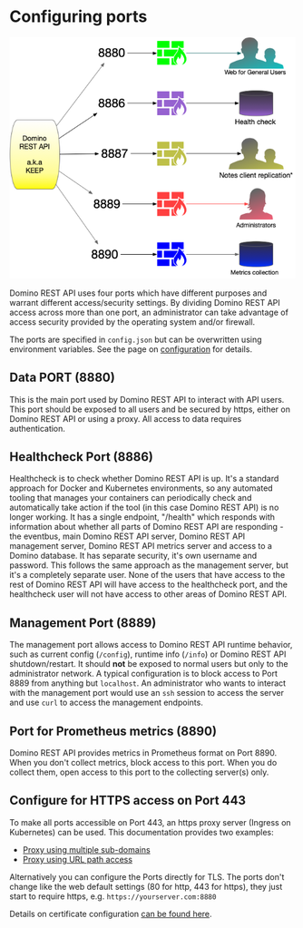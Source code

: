 # Configuring ports

![Ports in use](../../assets/images/PortUse.png)

Domino REST API uses four ports which have different purposes and warrant different access/security settings. By dividing Domino REST API access across more than one port, an administrator can take advantage of access security provided by the operating system and/or firewall.

The ports are specified in `config.json` but can be overwritten using environment variables. See the page on [configuration](../../references/security/configjson.md) for details.

## Data PORT (8880)

This is the main port used by Domino REST API to interact with API users. This port should be exposed to all users and be secured by https, either on Domino REST API or using a proxy. All access to data requires authentication.

## Healthcheck Port (8886)

Healthcheck is to check whether Domino REST API is up. It's a standard approach for Docker and Kubernetes environments, so any automated tooling that manages your containers can periodically check and automatically take action if the tool (in this case Domino REST API) is no longer working. It has a single endpoint, "/health" which responds with information about whether all parts of Domino REST API are responding - the eventbus, main Domino REST API server, Domino REST API management server, Domino REST API metrics server and access to a Domino database. It has separate security, it's own username and password. This follows the same approach as the management server, but it's a completely separate user. None of the users that have access to the rest of Domino REST API will have access to the healthcheck port, and the healthcheck user will not have access to other areas of Domino REST API.

## Management Port (8889)

The management port allows access to Domino REST API runtime behavior, such as current config (`/config`), runtime info (`/info`) or Domino REST API shutdown/restart. It should **not** be exposed to normal users but only to the administrator network.
A typical configuration is to block access to Port 8889 from anything but `localhost`. An administrator who wants to interact with the management port would use an `ssh` session to access the server and use `curl` to access the management endpoints.

## Port for Prometheus metrics (8890)

Domino REST API provides metrics in Prometheus format on Port 8890. When you don't collect metrics, block access to this port. When you do collect them, open access to this port to the collecting server(s) only.

## Configure for HTTPS access on Port 443

To make all ports accessible on Port 443, an https proxy server (Ingress on Kubernetes) can be used. This documentation provides two examples:

- [Proxy using multiple sub-domains](../../howto/web/httpsproxy.md)
- [Proxy using URL path access](../../howto/web/httpsproxy2.md)

Alternatively you can configure the Ports directly for TLS. The ports don't change like the web default settings (80 for http, 443 for https), they just start to require https, e.g. `https://yourserver.com:8880`

Details on certificate configuration [can be found here](../../howto/IdP/configuringCertificates.md).
